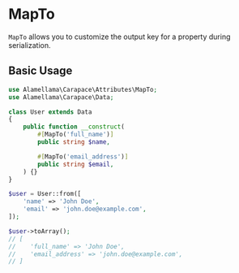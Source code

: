 <AttributeBadges scope="property" stage="serialization" />

# MapTo

`MapTo` allows you to customize the output key for a property during serialization.

## Basic Usage

```php
use Alamellama\Carapace\Attributes\MapTo;
use Alamellama\Carapace\Data;

class User extends Data
{
    public function __construct(
        #[MapTo('full_name')]
        public string $name,

        #[MapTo('email_address')]
        public string $email,
    ) {}
}

$user = User::from([
    'name' => 'John Doe',
    'email' => 'john.doe@example.com',
]);

$user->toArray();
// [
//    'full_name' => 'John Doe',
//    'email_address' => 'john.doe@example.com',
// ]
```
